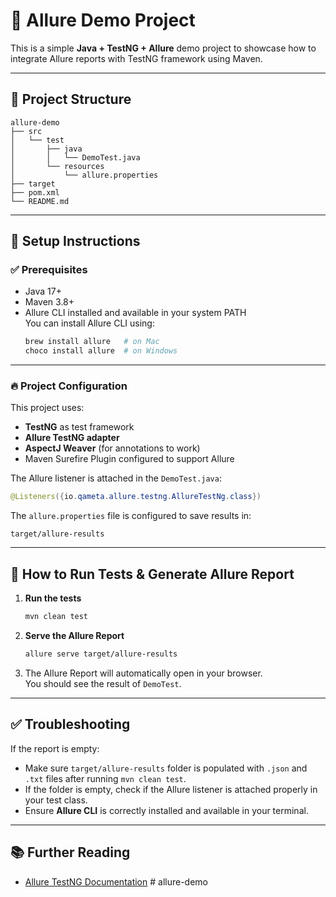 # 🧩 Allure Demo Project

This is a simple **Java + TestNG + Allure** demo project to showcase how to integrate Allure reports with TestNG framework using Maven.

---

## 📄 Project Structure

```
allure-demo
├── src
│   └── test
│       ├── java
│       │   └── DemoTest.java
│       └── resources
│           └── allure.properties
├── target
├── pom.xml
└── README.md
```

---

## 🚀 Setup Instructions

### ✅ Prerequisites
- Java 17+
- Maven 3.8+
- Allure CLI installed and available in your system PATH  
  You can install Allure CLI using:
  ```bash
  brew install allure   # on Mac
  choco install allure  # on Windows
  ```

---

### 🔥 Project Configuration

This project uses:
- **TestNG** as test framework
- **Allure TestNG adapter**
- **AspectJ Weaver** (for annotations to work)
- Maven Surefire Plugin configured to support Allure

The Allure listener is attached in the `DemoTest.java`:
```java
@Listeners({io.qameta.allure.testng.AllureTestNg.class})
```

The `allure.properties` file is configured to save results in:
```
target/allure-results
```

---

## 🧪 How to Run Tests & Generate Allure Report

1. **Run the tests**
   ```bash
   mvn clean test
   ```

2. **Serve the Allure Report**
   ```bash
   allure serve target/allure-results
   ```

3. The Allure Report will automatically open in your browser.  
   You should see the result of `DemoTest`.

---

## ✅ Troubleshooting

If the report is empty:
- Make sure `target/allure-results` folder is populated with `.json` and `.txt` files after running `mvn clean test`.
- If the folder is empty, check if the Allure listener is attached properly in your test class.
- Ensure **Allure CLI** is correctly installed and available in your terminal.

---

## 📚 Further Reading

- [Allure TestNG Documentation](https://allurereport.org/docs/testng/)
#   a l l u r e - d e m o 
 
 
